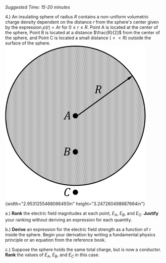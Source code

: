 *Suggested Time: 15-20 minutes*

4.) An insulating sphere of radius $R$ contains a non-uniform volumetric
charge density dependent on the distance $r$ from the sphere's center
given by the expression $\rho(r) = Ar$ for $0 \leq r \leq R$. Point A is
located at the center of the sphere, Point B is located at a distance
$\frac{R}{2}$ from the center of the sphere, and Point C is located a
small distance $( < < R)$ outside the surface of the sphere.
![](media/image1.png){width="2.9531255468066493in"
height="3.247260498687664in"}

a.) **Rank** the electric field magnitudes at each point, $E_{A}$,
$E_{B}$, and $E_{C}$. **Justify** your ranking without deriving an
expression for each quantity.

b.) **Derive** an expression for the electric field strength as a
function of $r$ inside the sphere. Begin your derivation by writing a
fundamental physics principle or an equation from the reference book.

c.) Suppose the sphere holds the same total charge, but is now a
conductor. **Rank** the values of $E_{A}$, $E_{B}$, and $E_{C}$ in this
case.
